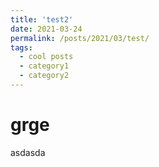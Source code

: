 ```yaml
---
title: 'test2'
date: 2021-03-24
permalink: /posts/2021/03/test/
tags:
  - cool posts
  - category1
  - category2
---
```


# grge

asdasda